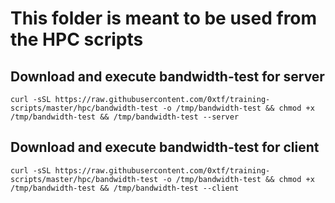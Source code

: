 # This folder is meant to be used from the HPC scripts

## Download and execute bandwidth-test for server

`curl -sSL https://raw.githubusercontent.com/0xtf/training-scripts/master/hpc/bandwidth-test -o /tmp/bandwidth-test && chmod +x /tmp/bandwidth-test && /tmp/bandwidth-test --server`

## Download and execute bandwidth-test for client

`curl -sSL https://raw.githubusercontent.com/0xtf/training-scripts/master/hpc/bandwidth-test -o /tmp/bandwidth-test && chmod +x /tmp/bandwidth-test && /tmp/bandwidth-test --client`
